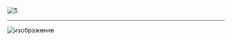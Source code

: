 ![5](https://github.com/user-attachments/assets/a7d54e97-6c2c-489c-8bb7-ec498bea2915)
_________________

![изображение](https://github.com/user-attachments/assets/48b54451-e695-4a5c-8120-bea91092f90d)


